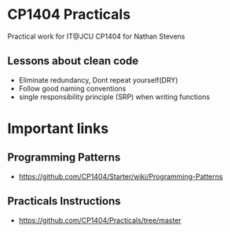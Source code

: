 # CP1404 Practicals

Practical work for IT@JCU CP1404 for Nathan Stevens
## Lessons about clean code
- Eliminate redundancy, Dont repeat yourself(DRY)
- Follow good naming conventions
- single responsibility principle (SRP) when writing functions

# Important links
## Programming Patterns
- https://github.com/CP1404/Starter/wiki/Programming-Patterns
## Practicals Instructions
- https://github.com/CP1404/Practicals/tree/master

